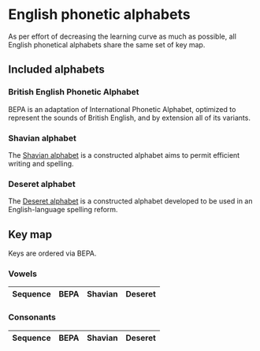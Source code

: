 # English phonetic alphabets
As per effort of decreasing the learning curve as much as possible, all English phonetical alphabets share the same set of key map.

## Included alphabets
### British English Phonetic Alphabet
BEPA is an adaptation of International Phonetic Alphabet, optimized to represent the sounds of British English, and by extension all of its variants.

### Shavian alphabet
The [Shavian alphabet](https://en.wikipedia.org/wiki/Shavian_alphabet) is a constructed alphabet aims to permit efficient writing and spelling.

### Deseret alphabet
The [Deseret alphabet](https://en.wikipedia.org/wiki/Deseret_alphabet) is a constructed alphabet developed to be used in an English-language spelling reform.

## Key map
Keys are ordered via BEPA.

### Vowels
| Sequence | BEPA | Shavian | Deseret |
| -------- | ---- | ------- | ------- |

### Consonants
| Sequence | BEPA | Shavian | Deseret |
| -------- | ---- | ------- | ------- |